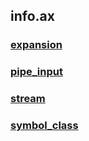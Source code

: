 ## info.ax
### [expansion](/REPOBARE/_repo/NBash/.arb/info.ax/expansion.ram/.grot/exam.man)
### [pipe_input](/REPOBARE/_repo/NBash/.arb/info.ax/pipe_input.ram/.grot/exam.man)
### [stream](/REPOBARE/_repo/NBash/.arb/info.ax/stream.ram/.grot/exam.man)
### [symbol_class](/REPOBARE/_repo/NBash/.arb/info.ax/symbol_class.ram/.grot/exam.man)
